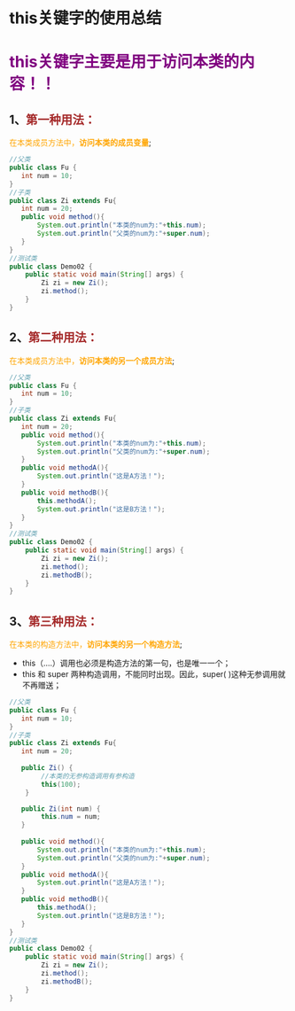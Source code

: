 # this关键字的使用总结

# <span style="color:purple">this关键字主要是用于访问本类的内容！！</span>

## 1、<span style="color:brown">第一种用法：</span>

<span style="color:orange">在本类成员方法中，**访问本类的成员变量**</span>;

```java
//父类
public class Fu {
   int num = 10;
}
//子类
public class Zi extends Fu{
   int num = 20;
   public void method(){
       System.out.println("本类的num为:"+this.num);
       System.out.println("父类的num为:"+super.num);
   }
}
//测试类
public class Demo02 {
    public static void main(String[] args) {
        Zi zi = new Zi();
        zi.method();
    }
}
```

## 2、<span style="color:brown">第二种用法：</span>

<span style="color:orange">在本类成员方法中，**访问本类的另一个成员方法**</span>;

```java
//父类
public class Fu {
   int num = 10;
}
//子类
public class Zi extends Fu{
   int num = 20;
   public void method(){
       System.out.println("本类的num为:"+this.num);
       System.out.println("父类的num为:"+super.num);
   }
   public void methodA(){
       System.out.println("这是A方法！");
   }
   public void methodB(){
       this.methodA();
       System.out.println("这是B方法！");
   }
}
//测试类
public class Demo02 {
    public static void main(String[] args) {
        Zi zi = new Zi();
        zi.method();
        zi.methodB();
    }
}
```

## 3、<span style="color:brown">第三种用法：</span>

<span style="color:orange">在本类的构造方法中，**访问本类的另一个构造方法**</span>;

- this（....）调用也必须是构造方法的第一句，也是唯一一个；
- this 和 super 两种构造调用，不能同时出现。因此，super( )这种无参调用就不再赠送；

```java
//父类
public class Fu {
   int num = 10;
}
//子类
public class Zi extends Fu{
   int num = 20;
    
   public Zi() {
        //本类的无参构造调用有参构造
        this(100);
    }

   public Zi(int num) {
        this.num = num;
   }
    
   public void method(){
       System.out.println("本类的num为:"+this.num);
       System.out.println("父类的num为:"+super.num);
   }
   public void methodA(){
       System.out.println("这是A方法！");
   }
   public void methodB(){
       this.methodA();
       System.out.println("这是B方法！");
   }
}
//测试类
public class Demo02 {
    public static void main(String[] args) {
        Zi zi = new Zi();
        zi.method();
        zi.methodB();
    }
}
```

